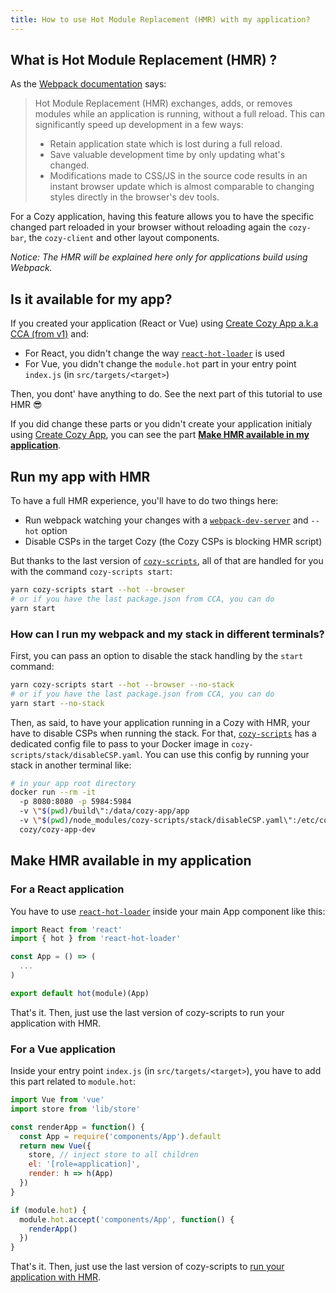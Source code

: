```yaml
---
title: How to use Hot Module Replacement (HMR) with my application?
---
```


## What is Hot Module Replacement (HMR) ?

As the [Webpack documentation](https://webpack.js.org/concepts/hot-module-replacement/) says:

> Hot Module Replacement (HMR) exchanges, adds, or removes modules while an application is running, without a full reload. This can significantly speed up development in a few ways:
> * Retain application state which is lost during a full reload.
> * Save valuable development time by only updating what's changed.
> * Modifications made to CSS/JS in the source code results in an instant browser update which is almost comparable to changing styles directly in the browser's dev tools.

For a Cozy application, having this feature allows you to have the specific changed part reloaded in your browser without reloading again the `cozy-bar`, the `cozy-client` and other layout components.

_Notice: The HMR will be explained here only for applications build using Webpack._

## Is it available for my app?

If you created your application (React or Vue) using [Create Cozy App a.k.a CCA (from v1)][create-cozy-app] and:

* For React, you didn't change the way [`react-hot-loader`][react-hot-loader] is used
* For Vue, you didn't change the `module.hot` part in your entry point `index.js` (in `src/targets/<target>`)

Then, you dont' have anything to do. See the next part of this tutorial to use HMR 😎

If you did change these parts or you didn't create your application initialy using [Create Cozy App][create-cozy-app], you can see the part [__Make HMR available in my application__](#make-hmr-available-in-my-application).

## Run my app with HMR

To have a full HMR experience, you'll have to do two things here:

* Run webpack watching your changes with a [`webpack-dev-server`][webpack-dev-server] and `--hot` option
* Disable CSPs in the target Cozy (the Cozy CSPs is blocking HMR script)

But thanks to the last version of [`cozy-scripts`][cozy-scripts], all of that are handled for you with the command `cozy-scripts start`:

``` sh
yarn cozy-scripts start --hot --browser
# or if you have the last package.json from CCA, you can do
yarn start
```

### How can I run my webpack and my stack in different terminals?

First, you can pass an option to disable the stack handling by the `start` command:

``` sh
yarn cozy-scripts start --hot --browser --no-stack
# or if you have the last package.json from CCA, you can do
yarn start --no-stack
```

Then, as said, to have your application running in a Cozy with HMR, your have to disable CSPs when running the stack. For that, [`cozy-scripts`][cozy-scripts] has a dedicated config file to pass to your Docker image in `cozy-scripts/stack/disableCSP.yaml`.
You can use this config by running your stack in another terminal like:

```sh
# in your app root directory
docker run --rm -it
  -p 8080:8080 -p 5984:5984
  -v \"$(pwd)/build\":/data/cozy-app/app
  -v \"$(pwd)/node_modules/cozy-scripts/stack/disableCSP.yaml\":/etc/cozy/cozy.yaml
  cozy/cozy-app-dev
```

## Make HMR available in my application

### For a React application

You have to use [`react-hot-loader`][react-hot-loader] inside your main App component like this:

```js
import React from 'react'
import { hot } from 'react-hot-loader'

const App = () => (
  ...
)

export default hot(module)(App)
```

That's it. Then, just use the last version of cozy-scripts to run your application with HMR.

### For a Vue application

Inside your entry point `index.js` (in `src/targets/<target>`), you have to add this part related to `module.hot`:

```js
import Vue from 'vue'
import store from 'lib/store'

const renderApp = function() {
  const App = require('components/App').default
  return new Vue({
    store, // inject store to all children
    el: '[role=application]',
    render: h => h(App)
  })
}

if (module.hot) {
  module.hot.accept('components/App', function() {
    renderApp()
  })
}
```

That's it. Then, just use the last version of cozy-scripts to [run your application with HMR](#run-my-application-with-hmr).

[create-cozy-app]: https://github.com/CPatchane/create-cozy-app
[cozy-scripts]: https://github.com/CPatchane/create-cozy-app/tree/master/packages/cozy-scripts
[react-hot-loader]: https://github.com/gaearon/react-hot-loader
[webpack-dev-server]: https://github.com/webpack/webpack-dev-server
